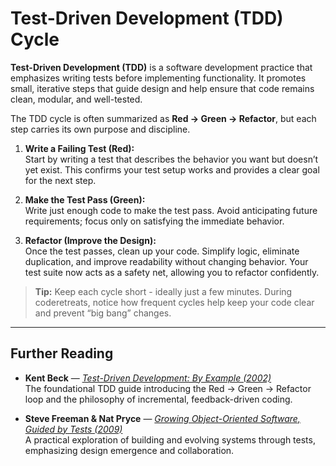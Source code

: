 # Test-Driven Development (TDD) Cycle

**Test-Driven Development (TDD)** is a software development practice that emphasizes writing tests before implementing functionality. It promotes small, iterative steps that guide design and help ensure that code remains clean, modular, and well-tested.

The TDD cycle is often summarized as **Red → Green → Refactor**, but each step carries its own purpose and discipline.

1. **Write a Failing Test (Red):**  
   Start by writing a test that describes the behavior you want but doesn’t yet exist. This confirms your test setup works and provides a clear goal for the next step.

2. **Make the Test Pass (Green):**  
   Write just enough code to make the test pass. Avoid anticipating future requirements; focus only on satisfying the immediate behavior.

3. **Refactor (Improve the Design):**  
   Once the test passes, clean up your code. Simplify logic, eliminate duplication, and improve readability without changing behavior. Your test suite now acts as a safety net, allowing you to refactor confidently.

> **Tip:** Keep each cycle short - ideally just a few minutes. During coderetreats, notice how frequent cycles help keep your code clear and prevent “big bang” changes.

---

## Further Reading

- **Kent Beck** — *[Test-Driven Development: By Example (2002)](https://www.pearson.com/en-us/subject-catalog/p/test-driven-development-by-example/P200000000425/9780321146533)*  
  The foundational TDD guide introducing the Red → Green → Refactor loop and the philosophy of incremental, feedback-driven coding.

- **Steve Freeman & Nat Pryce** — *[Growing Object-Oriented Software, Guided by Tests (2009)](https://www.pearson.com/en-us/subject-catalog/p/growing-object-oriented-software-guided-by-tests/P200000009298/9780321503626)*  
  A practical exploration of building and evolving systems through tests, emphasizing design emergence and collaboration.